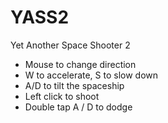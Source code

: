 # YASS2
Yet Another Space Shooter 2
- Mouse to change direction
- W to accelerate, S to slow down
- A/D to tilt the spaceship
- Left click to shoot
- Double tap A / D to dodge
